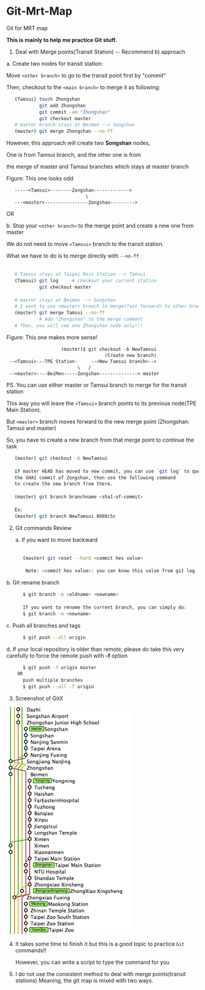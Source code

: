 Git-Mrt-Map
===========

Git for MRT map

**This is mainly to help me practice Git stuff.**

1) Deal with Merge points(Transit Station) -- Recommend b) approach

a. Create two nodes for transit station:

  Move `<other branch>` to go to the transit point first by "commit"

  Then, checkout to the `<main branch>` to merge it as following:

```bash
   (Tamsui) touch Zhongshan
            git add Zhongshan
            git commit -am "Zhongshan"
            git checkout master
   # master branch stays at Beimen --> Songshan
   (master) git merge Zhongshan --no-ff
```
            
   However, this approach will create two **Songshan** nodes,

   One is from Tamsui branch, and the other one is from

   the merge of master and Tamsui branches which stays at master branch

Figure: This one looks odd
   
```
   -----<Tamsui>--------Zongshan------------->
                             \
   ---<master>----------------Zongshan--------->                      
```

OR

b. Stop your `<other branch>` to the merge point and create a new one from master

   We do not need to move `<Tamsui>` branch to the transit station.

   What we have to do is to merge directly with `--no-ff`

```bash

   # Tamsui stays at Taipei Main Station --> Tamsui
   (Tamsui) git log     # checkout your current station
            git checkout master

   # master stays at Beimen --> Songshan
   # I want to use <master> branch to merge(fast forward) to other branch
   (master) git merge Tamsui --no-ff
            # Add "Zhongshan" to the merge comment
   # Then, you will see one Zhongshan node only!!!
```

Figure: This one makes more sense!                                             
                                                                   
```
					(master)$ git checkout -b NewTamsui
									(Create new branch)     
 --<Tamsui>---TPE Station-     --<New Tamsui branch>-->
                          \   /
 --<master>----BeiMen-----Zongshan--------------> master
```

   PS. You can use either master or Tamsui branch to merge for the transit station

   This way you will leave the `<Tamsui>` branch points to its previous node(TPE Main Station). 

   But  `<master>` branch moves forward to the new merge point (Zhongshan: Tamsui and master)

   So, you have to create a new branch from that merge point to continue the task
   
```bash
   (master) git checkout -b NewTamsui

   if master HEAD has moved to new commit, you can use `git log` to query
   the SHA1 commit of Zongshan, then use the following command 
   to create the new branch from there.

   (master) git branch branchname <sha1-of-commit>

   Ex:
   (master) git branch NewTamsui 8608c5c   
```

2) Git commands Review

   a. If you want to move backward

```bash

      (master) git reset --hard <commit hex value>

       Note: <commit hex value>: you can know this value from git log
```

   b. Git rename branch
```bash
      $ git branch -m <oldname> <newname>
       
      If you want to rename the current branch, you can simply do:
      $ git branch -m <newname>
```
   c. Push all branches and tags
```bash
      $ git push --all origin
```
   d. If your local repository is older than remote, please do take this very carefully
      to force the remote push with **-f** option

```bash
      $ git push -f origin master
    OR
      push multiple branches
      $ git push --all -f origin
```
3) Screenshot of GitX

  ![Gitx picture](/gitx.png)
     

4) It takes some time to finish it but this is a good topic to practice `Git` commands!!

   However, you can write a script to type the command for you

5) I do not use the consistent method to deal with merge points(transit stations)
   Meaning, the git map is mixed with two ways.


